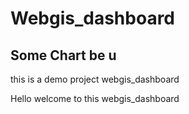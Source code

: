 # Webgis_dashboard
## Some Chart be u

this is a demo project webgis_dashboard

Hello welcome to this webgis_dashboard